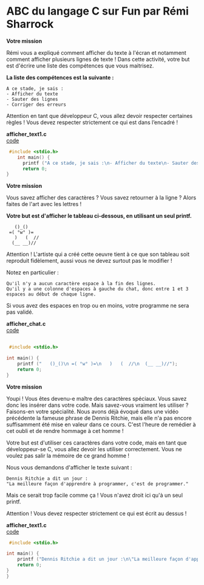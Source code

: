 # ABC du langage C sur Fun par Rémi Sharrock

**Votre mission**

Rémi vous a expliqué comment afficher du texte à l'écran et notamment comment afficher plusieurs lignes de texte ! Dans cette activité, votre but est d'écrire une liste des compétences que vous maitrisez.

**La liste des compétences est la suivante :**


    A ce stade, je sais :  
    - Afficher du texte  
    - Sauter des lignes  
    - Corriger des erreurs   


Attention en tant que développeur C, vous allez devoir respecter certaines règles ! Vous devez respecter strictement ce qui est dans l’encadré !  


**afficher_text1.c**  
[code](./afficher_text1.c)
```c
 #include <stdio.h>
    int main() {
      printf ("A ce stade, je sais :\n- Afficher du texte\n- Sauter des lignes\n- Corriger des erreurs");
      return 0;
}  
```


**Votre mission**

Vous savez afficher des caractères ? Vous savez retourner à la ligne ? Alors faites de l'art avec les lettres !

**Votre but est d'afficher le tableau ci-dessous, en utilisant un seul printf.**

```
   ()_()
 =( °w° )=
   )   (  //
  (__ __)//

```
Attention ! L'artiste qui a créé cette oeuvre tient à ce que son tableau soit reproduit fidèlement, aussi vous ne devez surtout pas le modifier !

Notez en particulier :

    Qu'il n'y a aucun caractère espace à la fin des lignes.
    Qu'il y a une colonne d'espaces à gauche du chat, donc entre 1 et 3 espaces au début de chaque ligne.

Si vous avez des espaces en trop ou en moins, votre programme ne sera pas validé. 

**afficher_chat.c**  
[code](./afficher_chat.c)
```c
 
 #include <stdio.h>

int main() {
    printf ("   ()_()\n =( °w° )=\n   )   (  //\n  (__ __)//");
    return 0;
}
```
**Votre mission**

Youpi ! Vous êtes devenu-e maître des caractères spéciaux. Vous savez donc les insérer dans votre code. Mais savez-vous vraiment les utiliser ? Faisons-en votre spécialité. Nous avons déjà évoqué dans une vidéo précédente la fameuse phrase de Dennis Ritchie, mais elle n'a pas encore suffisamment été mise en valeur dans ce cours. C'est l'heure de remédier à cet oubli et de rendre hommage à cet homme !

Votre but est d'utiliser ces caractères dans votre code, mais en tant que développeur-se C, vous allez devoir les utiliser correctement. Vous ne voulez pas salir la mémoire de ce grand homme !

Nous vous demandons d'afficher le texte suivant :
```
Dennis Ritchie a dit un jour : 
"La meilleure façon d'apprendre à programmer, c'est de programmer."
```
Mais ce serait trop facile comme ça ! Vous n'avez droit ici qu'à un seul printf.

Attention ! Vous devez respecter strictement ce qui est écrit au dessus ! 

**afficher_text1.c**  
[code](./afficher_text2.c)
```c
 #include <stdio.h>

int main() {
    printf ("Dennis Ritchie a dit un jour :\n\"La meilleure façon d'apprendre à programmer, c'est de programmer.\"");
    return 0;
}
}  
```